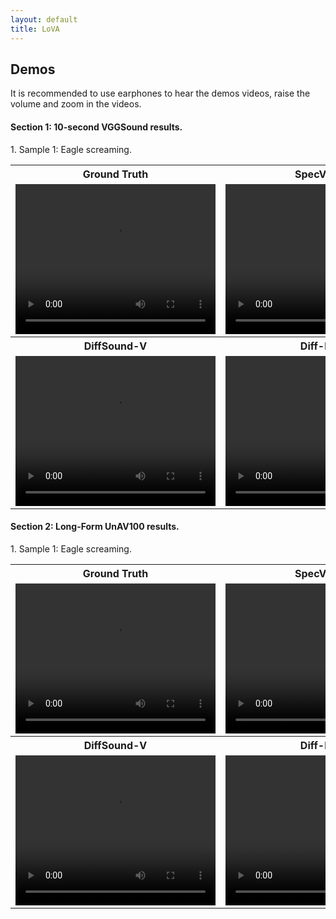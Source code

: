 ```yaml
---
layout: default
title: LoVA
---
```






<div class="post">
	<h2 class="pageTitle">Demos</h2>
	<p>It is recommended to use earphones to hear the demos videos, raise the volume and zoom in the videos.</p>
</div>




<h4 class="pageTitle">Section 1: 10-second VGGSound results.</h4>
<table border="0"> <!-- 表格边框设置为1 -->
	<tr>1. Sample 1: Eagle screaming.</tr>
    <tr> <!-- 表格的一行 -->
        <th style="width: 320px;">Ground Truth</th> <!-- 表头单元格 -->
        <th style="width: 320px;">SpecVQGAN</th> <!-- 表头单元格 -->
		<th style="width: 320px;">IM2WAV</th> <!-- 表头单元格 -->
    </tr>
    <tr> <!-- 表格的另一行 -->
        <td> <!-- 表格的单元格 -->
            <video width="320" height="240" controls>
                <source src="./assets/img/1/groundtruth.mp4" type="video/mp4">
                您的浏览器不支持视频标签。
            </video>
        </td>
		<td> <!-- 表格的单元格 -->
            <video width="320" height="240" controls>
                <source src="./assets/img/1/specvqgan.mp4" type="video/mp4">
                您的浏览器不支持视频标签。
            </video>
        </td>
		<td> <!-- 表格的单元格 -->
            <video width="320" height="240" controls>
                <source src="./assets/img/1/im2wav.mp4" type="video/mp4">
                您的浏览器不支持视频标签。
            </video>
        </td>
    </tr>
	<tr> <!-- 表格的一行 -->
        <th style="width: 320px;">DiffSound-V</th> <!-- 表头单元格 -->
        <th style="width: 320px;">Diff-Foley</th> <!-- 表头单元格 -->
		<th style="width: 320px;">TiVA (Ours)</th> <!-- 表头单元格 -->
    </tr>
    <tr> <!-- 表格的另一行 -->
        <td> <!-- 表格的单元格 -->
            <video width="320" height="240" controls>
                <source src="./assets/img/1/diffsound.mp4" type="video/mp4">
                您的浏览器不支持视频标签。
            </video>
        </td>
		<td> <!-- 表格的单元格 -->
            <video width="320" height="240" controls>
                <source src="./assets/img/1/diff-foley.mp4" type="video/mp4">
                您的浏览器不支持视频标签。
            </video>
        </td>
		<td> <!-- 表格的单元格 -->
            <video width="320" height="240" controls>
                <source src="./assets/img/1/ours.mp4" type="video/mp4">
                您的浏览器不支持视频标签。
            </video>
        </td>
    </tr>
</table>




<h4 class="pageTitle">Section 2: Long-Form UnAV100 results.</h4>
<table border="0"> <!-- 表格边框设置为1 -->
	<tr>1. Sample 1: Eagle screaming.</tr>
    <tr> <!-- 表格的一行 -->
        <th style="width: 320px;">Ground Truth</th> <!-- 表头单元格 -->
        <th style="width: 320px;">SpecVQGAN</th> <!-- 表头单元格 -->
		<th style="width: 320px;">IM2WAV</th> <!-- 表头单元格 -->
    </tr>
    <tr> <!-- 表格的另一行 -->
        <td> <!-- 表格的单元格 -->
            <video width="320" height="240" controls>
                <source src="./assets/img/1/groundtruth.mp4" type="video/mp4">
                您的浏览器不支持视频标签。
            </video>
        </td>
		<td> <!-- 表格的单元格 -->
            <video width="320" height="240" controls>
                <source src="./assets/img/1/specvqgan.mp4" type="video/mp4">
                您的浏览器不支持视频标签。
            </video>
        </td>
		<td> <!-- 表格的单元格 -->
            <video width="320" height="240" controls>
                <source src="./assets/img/1/im2wav.mp4" type="video/mp4">
                您的浏览器不支持视频标签。
            </video>
        </td>
    </tr>
	<tr> <!-- 表格的一行 -->
        <th style="width: 320px;">DiffSound-V</th> <!-- 表头单元格 -->
        <th style="width: 320px;">Diff-Foley</th> <!-- 表头单元格 -->
		<th style="width: 320px;">TiVA (Ours)</th> <!-- 表头单元格 -->
    </tr>
    <tr> <!-- 表格的另一行 -->
        <td> <!-- 表格的单元格 -->
            <video width="320" height="240" controls>
                <source src="./assets/img/1/diffsound.mp4" type="video/mp4">
                您的浏览器不支持视频标签。
            </video>
        </td>
		<td> <!-- 表格的单元格 -->
            <video width="320" height="240" controls>
                <source src="./assets/img/1/diff-foley.mp4" type="video/mp4">
                您的浏览器不支持视频标签。
            </video>
        </td>
		<td> <!-- 表格的单元格 -->
            <video width="320" height="240" controls>
                <source src="./assets/img/1/ours.mp4" type="video/mp4">
                您的浏览器不支持视频标签。
            </video>
        </td>
    </tr>
</table>



